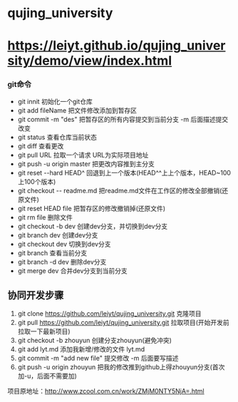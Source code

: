 # qujing_university
# https://leiyt.github.io/qujing_university/demo/view/index.html
### git命令
* git innit                    初始化一个git仓库
* git add fileName             把文件修改添加到暂存区
* git commit -m "des"          把暂存区的所有内容提交到当前分支 -m 后面描述提交改变
* git status                   查看仓库当前状态
* git diff                     查看更改
* git pull URL                 拉取一个请求 URL为实际项目地址
* git push -u origin master    把更改内容推到主分支
* git reset --hard HEAD^       回退到上一个版本(HEAD^^上上个版本，HEAD~100上100个版本)
* git checkout -- readme.md    把readme.md文件在工作区的修改全部撤销(还原文件)
* git reset HEAD file         把暂存区的修改撤销掉(还原文件)
* git rm file                 删除文件
* git checkout -b dev         创建dev分支，并切换到dev分支
* git branch dev              创建dev分支
* git checkout dev            切换到dev分支
* git branch                  查看当前分支
* git branch -d dev           删除dev分支
* git merge dev               合并dev分支到当前分支


## 协同开发步骤
1. git clone https://github.com/leiyt/qujing_university.git  克隆项目
2. git pull https://github.com/leiyt/qujing_university.git 拉取项目(开始开发前拉取一下最新项目)
3. git checkout -b zhouyun 创建分支zhouyun(避免冲突)
4. git add lyt.md  添加我新增/修改的文件 lyt.md
5. git commit -m "add new file" 提交修改 -m 后面要写描述
6. git push -u origin zhouyun 把我的修改推到github上得zhouyun分支(首次加-u，后面不需要加)

项目原地址：http://www.zcool.com.cn/work/ZMjM0NTY5NjA=.html
